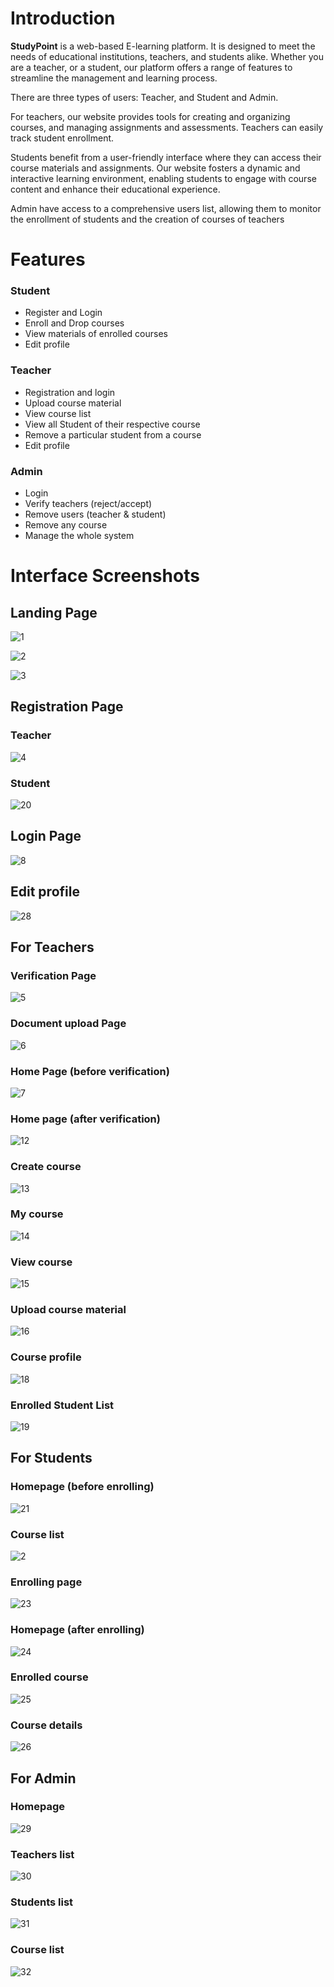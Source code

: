 <h1>Introduction</h1>

<b>StudyPoint</b> is a web-based E-learning platform. It is designed to meet the needs of educational institutions, teachers, and students alike. Whether you are a teacher, or a student, our platform offers a range of features to streamline the management and learning process.

There are three types of users: Teacher, and Student and Admin.

For teachers, our website provides tools for creating and organizing courses, and managing assignments and assessments. Teachers can easily track student enrollment.

Students benefit from a user-friendly interface where they can access their course materials and assignments. Our website fosters a dynamic and interactive learning environment, enabling students to engage with course content and enhance their educational experience.

Admin have access to a comprehensive users list, allowing them to monitor the enrollment of students and the creation of courses of teachers

<h1>Features</h1>
<h3>Student</h3>
<ul>
  <li>Register and Login</li>
  <li>Enroll and Drop courses</li>
  <li>View materials of enrolled courses</li>
  <li>Edit profile</li>
</ul>
<h3>Teacher</h3>
<ul>
  <li>Registration and login</li>
  <li>Upload course material</li>
  <li>View course list</li>
  <li>View all Student of their respective course</li>
  <li>Remove a particular student from a course</li>
  <li>Edit profile</li>
</ul>
<h3>Admin</h3>
<ul>
  <li>Login</li>
  <li>Verify teachers (reject/accept)</li>
  <li>Remove users (teacher & student)</li>
  <li>Remove any course</li>
  <li>Manage the whole system</li>
</ul>

<h1>Interface Screenshots</h1>
<h2>Landing Page</h2>

![1](/Documents/screenshots/1.png "")

![2](/Documents/screenshots/2.png "")

![3](/Documents/screenshots/3.png "")


<h2>Registration Page</h2>
<h3>Teacher</h3>

![4](/Documents/screenshots/4.png "")

<h3>Student</h3>

![20](/Documents/screenshots/20.png "")

<h2>Login Page</h2>

![8](/Documents/screenshots/8.png "")

<h2>Edit profile</h2>

![28](/Documents/screenshots/28.png "")

<h2>For Teachers</h2>
<h3>Verification Page</h3>

![5](/Documents/screenshots/5.png "")

<h3>Document upload Page</h3>

![6](/Documents/screenshots/6.png "")

<h3>Home Page (before verification)</h3>

![7](/Documents/screenshots/7.png "")

<h3>Home page (after verification)</h3>

![12](/Documents/screenshots/12.png "")

<h3>Create course</h3>

![13](/Documents/screenshots/13.png "")

<h3>My course</h3>

![14](/Documents/screenshots/14.png "")

<h3>View course</h3>

![15](/Documents/screenshots/15.png "")

<h3>Upload course material</h3>

![16](/Documents/screenshots/16.png "")

<h3>Course profile</h3>

![18](/Documents/screenshots/18.png "")

<h3>Enrolled Student List</h3>

![19](/Documents/screenshots/19.png "")


<h2>For Students</h2>
<h3>Homepage (before enrolling)</h3>

![21](/Documents/screenshots/21.png "")


<h3>Course list</h3>

![2](/Documents/screenshots/22.png "")

<h3>Enrolling page</h3>

![23](/Documents/screenshots/23.png "")

<h3>Homepage (after enrolling)</h3>

![24](/Documents/screenshots/24.png "")

<h3>Enrolled course</h3>

![25](/Documents/screenshots/25.png "")


<h3>Course details</h3>

![26](/Documents/screenshots/26.png "")


<h2>For Admin</h2>
<h3>Homepage</h3>

![29](/Documents/screenshots/29.png "")

<h3>Teachers list</h3>

![30](/Documents/screenshots/30.png "")

<h3>Students list</h3>

![31](/Documents/screenshots/31.png "")

<h3>Course list</h3>

![32](/Documents/screenshots/32.png "")


